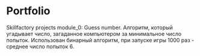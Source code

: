 # Portfolio
Skillfactory projects
module_0: Guess number.
Алгоритм, который угадывает число, загаданное компьютером за минимальное число попыток. 
Использован бинарный алгоритм, при запуске игры 1000 раз - среднее число попыток 6.

